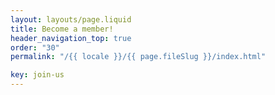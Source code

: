 ```yaml
---
layout: layouts/page.liquid
title: Become a member!
header_navigation_top: true
order: "30"
permalink: "/{{ locale }}/{{ page.fileSlug }}/index.html"

key: join-us
---
```


